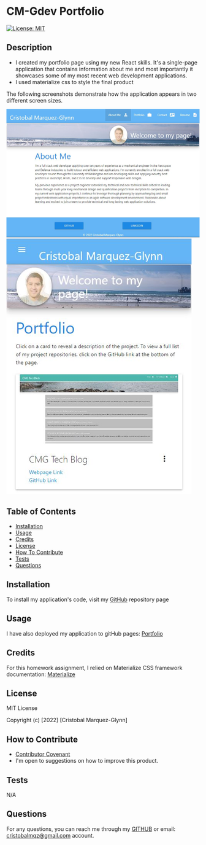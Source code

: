 # CM-Gdev Portfolio
  [![License: MIT](https://img.shields.io/badge/License-MIT-yellow.svg)](https://opensource.org/licenses/MIT)

  ## Description
  
  - I created my portfolio page using my new React skills. It's a single-page application that contains information about me and most importantly it showcases some of my most recent web development applications. 
  - I used materialize css to style the final product
  
  The following screenshots demonstrate how the application appears in two different screen sizes.   

  ![desktop](./src/img/homePage.JPG)  
  ![small](./src/img/responsivePage.JPG)  
   
  ## Table of Contents
   
  - [Installation](#installation)
  - [Usage](#usage)
  - [Credits](#credits)
  - [License](#license)
  - [How To Contribute](#how_to_contribute)
  - [Tests](#tests)
  - [Questions](#questions)
  
  ## Installation
  
  To install my application's code, visit my [GitHub](https://github.com/CM-GDev/react-cmg-dev-portfolio) repository page
   
  ## Usage
  
  I have also deployed my application to gitHub pages: [Portfolio](https://cm-gdev.github.io/react-cmg-dev-portfolio/)   
    
  ## Credits

  For this homework assignment, I relied on Materialize CSS framework documentation: [Materialize](https://materializecss.com/)  
  
  ## License
  
  MIT License

  Copyright (c) [2022] [Cristobal Marquez-Glynn]
  
  ## How to Contribute
  
  - [Contributor Covenant](https://www.contributor-covenant.org/) 
  - I'm open to suggestions on how to improve this product.
  
  ## Tests
  
  N/A
  
  ## Questions
   
  For any questions, you can reach me through my [GITHUB](https://github.com/CM-GDev) or email: cristobalmqz@gmail.com account. 
